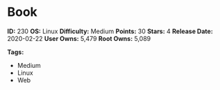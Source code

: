 # Book

**ID:** 230
**OS:** Linux
**Difficulty:** Medium
**Points:** 30
**Stars:** 4
**Release Date:** 2020-02-22
**User Owns:** 5,479
**Root Owns:** 5,089

**Tags:**
- Medium
- Linux
- Web

